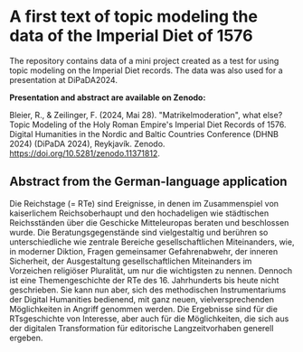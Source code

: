 # A first text of topic modeling the data of the Imperial Diet of 1576
The repository contains data of a mini project created as a test for using topic modeling on the Imperial Diet records. 
The data was also used for a presentation at DiPaDA2024. 

**Presentation and abstract are available on Zenodo:**

Bleier, R., & Zeilinger, F. (2024, Mai 28). "Matrikelmoderation", what else? Topic Modeling of the Holy Roman Empire's Imperial Diet Records of 1576. Digital Humanities in the Nordic and Baltic Countries Conference (DHNB 2024) (DiPaDA 2024), Reykjavík. Zenodo. https://doi.org/10.5281/zenodo.11371812.

## Abstract from the German-language application
Die Reichstage (= RTe) sind Ereignisse, in denen im Zusammenspiel von kaiserlichem Reichsoberhaupt und den hochadeligen wie städtischen Reichsständen über die Geschicke Mitteleuropas beraten und beschlossen wurde. Die Beratungsgegenstände sind vielgestaltig und berühren so unterschiedliche wie zentrale Bereiche gesellschaftlichen Miteinanders, wie, in moderner Diktion, Fragen gemeinsamer Gefahrenabwehr, der inneren Sicherheit, der Ausgestaltung gesellschaftlichen Miteinanders im Vorzeichen religiöser Pluralität, um nur die wichtigsten zu nennen. Dennoch ist eine Themengeschichte der RTe des 16. Jahrhunderts bis heute nicht geschrieben. Sie kann nun aber, sich des methodischen Instrumentariums der Digital Humanities bedienend, mit ganz neuen, vielversprechenden Möglichkeiten in Angriff genommen werden. Die Ergebnisse sind für die RTsgeschichte von Interesse, aber auch für die Möglichkeiten, die sich aus der digitalen Transformation für editorische Langzeitvorhaben generell ergeben. 
